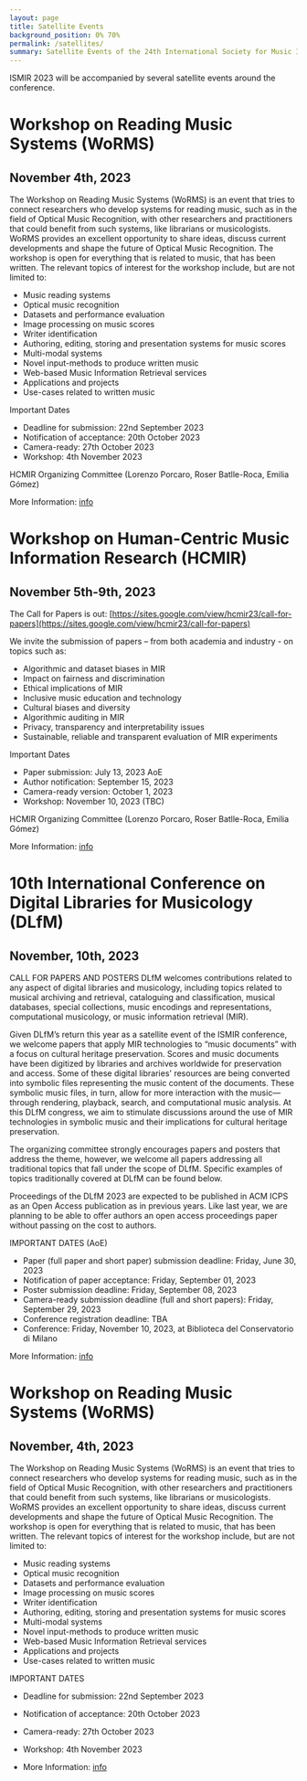 ```yaml
---
layout: page
title: Satellite Events
background_position: 0% 70%
permalink: /satellites/
summary: Satellite Events of the 24th International Society for Music Information Retrieval Conference
---
```


ISMIR 2023 will be accompanied by several satellite events around the conference.

# Workshop on Reading Music Systems (WoRMS)
## November 4th, 2023

The Workshop on Reading Music Systems (WoRMS) is an event that tries to connect researchers who develop systems for reading music, such as in the field of Optical Music Recognition, with other researchers and practitioners that could benefit from such systems, like librarians or musicologists. WoRMS provides an excellent opportunity to share ideas, discuss current developments and shape the future of Optical Music Recognition. The workshop is open for everything that is related to music, that has been written. The relevant topics of interest for the workshop include, but are not limited to:

- Music reading systems
- Optical music recognition
- Datasets and performance evaluation
- Image processing on music scores
- Writer identification
- Authoring, editing, storing and presentation systems for music scores
- Multi-modal systems
- Novel input-methods to produce written music
- Web-based Music Information Retrieval services
- Applications and projects
- Use-cases related to written music

Important Dates
- Deadline for submission: 22nd September 2023
- Notification of acceptance: 20th October 2023
- Camera-ready: 27th October 2023
- Workshop: 4th November 2023


HCMIR Organizing Committee (Lorenzo Porcaro, Roser Batlle-Roca, Emilia Gómez)

More Information: [info](https://sites.google.com/view/worms2023)

# Workshop on Human-Centric Music Information Research (HCMIR)
## November 5th-9th, 2023

The Call for Papers is out: [https://sites.google.com/view/hcmir23/call-for-papers](https://sites.google.com/view/hcmir23/call-for-papers)

We invite the submission of papers – from both academia and industry - on topics such as: 

- Algorithmic and dataset biases in MIR
- Impact on fairness and discrimination
- Ethical implications of MIR 
- Inclusive music education and technology
- Cultural biases and diversity
- Algorithmic auditing in MIR
- Privacy, transparency and interpretability issues
- Sustainable, reliable and transparent evaluation of MIR experiments

Important Dates
- Paper submission: July 13, 2023 AoE
- Author notification: September 15, 2023
- Camera-ready version: October 1, 2023
- Workshop: November 10, 2023 (TBC)


HCMIR Organizing Committee (Lorenzo Porcaro, Roser Batlle-Roca, Emilia Gómez)

More Information: [info](https://sites.google.com/view/hcmir23/)




# 10th International Conference on Digital Libraries for Musicology (DLfM)
## November, 10th, 2023

CALL FOR PAPERS AND POSTERS
DLfM welcomes contributions related to any aspect of digital libraries and musicology, including topics related to musical archiving and retrieval, cataloguing and classification, musical databases, special collections, music encodings and representations, computational musicology, or music information retrieval (MIR).

Given DLfM’s return this year as a satellite event of the ISMIR conference, we welcome papers that apply MIR technologies to “music documents” with a focus on cultural heritage preservation. Scores and music documents have been digitized by libraries and archives worldwide for preservation and access. Some of these digital libraries' resources are being converted into symbolic files representing the music content of the documents. These symbolic music files, in turn, allow for more interaction with the music—through rendering, playback, search, and computational music analysis. At this DLfM congress, we aim to stimulate discussions around the use of MIR technologies in symbolic music and their implications for cultural heritage preservation.

The organizing committee strongly encourages papers and posters that address the theme, however, we welcome all papers addressing all traditional topics that fall under the scope of DLfM. Specific examples of topics traditionally covered at DLfM can be found below.

Proceedings of the DLfM 2023 are expected to be published in ACM ICPS as an Open Access publication as in previous years. Like last year, we are planning to be able to offer authors an open access proceedings paper without passing on the cost to authors.

IMPORTANT DATES (AoE)
- Paper (full paper and short paper) submission deadline: Friday, June 30, 2023
- Notification of paper acceptance: Friday, September 01, 2023
- Poster submission deadline: Friday, September 08, 2023
- Camera-ready submission deadline (full and short papers): Friday, September 29, 2023
- Conference registration deadline: TBA
- Conference: Friday, November 10, 2023, at Biblioteca del Conservatorio di Milano

More Information: [info](https://dlfm.web.ox.ac.uk/)



# Workshop on Reading Music Systems (WoRMS) 
## November, 4th, 2023

The Workshop on Reading Music Systems (WoRMS) is an event that tries to connect researchers who develop systems for reading music, such as in the field of Optical Music Recognition, with other researchers and practitioners that could benefit from such systems, like librarians or musicologists. WoRMS provides an excellent opportunity to share ideas, discuss current developments and shape the future of Optical Music Recognition. The workshop is open for everything that is related to music, that has been written. The relevant topics of interest for the workshop include, but are not limited to:

- Music reading systems
- Optical music recognition
- Datasets and performance evaluation
- Image processing on music scores
- Writer identification
- Authoring, editing, storing and presentation systems for music scores
- Multi-modal systems
- Novel input-methods to produce written music
- Web-based Music Information Retrieval services
- Applications and projects
- Use-cases related to written music

IMPORTANT DATES

- Deadline for submission: 22nd September 2023
- Notification of acceptance: 20th October 2023
- Camera-ready: 27th October 2023
- Workshop: 4th November 2023

- More Information: [info](https://sites.google.com/view/worms2023) 
  




